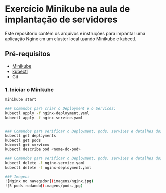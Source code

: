 # Exercício Minikube na aula de implantação de servidores

Este repositório contém os arquivos e instruções para implantar uma aplicação Nginx em um cluster local usando Minikube e kubectl.

## Pré-requisitos

- [Minikube](https://minikube.sigs.k8s.io/docs/)
- [kubectl](https://kubernetes.io/docs/tasks/tools/)
- Git

### 1. Iniciar o Minikube
```bash
minikube start

### Comandos para criar o Deployment e o Services:
kubectl apply -f nginx-deployment.yaml
kubectl apply -f nginx-service.yaml


### Comandos para verificar o Deployment, pods, services e detalhes dos pods:
kubectl get deployments
kubectl get pods
kubectl get services
kubectl describe pod <nome-do-pod>

### Comandos para verificar o Deployment, pods, services e detalhes dos pods:
kubectl delete -f nginx-service.yaml
kubectl delete -f nginx-deployment.yaml

### Imagens
![Nginx no navegador](imagens/nginx.jpg)
![5 pods rodando](imagens/pods.jpg)
